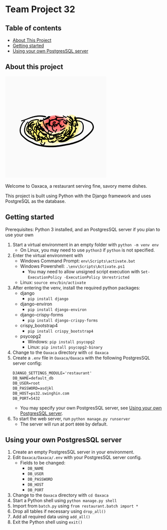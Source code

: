 # Team Project 32

## Table of contents

- [About This Project](#about-this-project)
- [Getting started](#getting-started)
- [Using your own PostgresSQL server](#using-your-own-postgressql-server)

## About this project

![Screen grab of Oaxaca site](/Oaxaca/restaurant/static/images/dish/Mom's%20Spaghetti.png "Screen grab of Oaxaca site")

Welcome to Oaxaca, a restaurant serving fine, savory meme dishes.

This project is built using Python with the Django framework and uses PostgreSQL as the database.

## Getting started

Prerequisites: Python 3 installed, and an PostgresSQL server if you plan to use your own

1. Start a virtual environment in an empty folder with `python -m venv env`
    - On Linux, you may need to use `python3` if `python` is not specified.
2. Enter the virtual environment with 
    - Windows Command Prompt: `env\Scripts\activate.bat`
    - Windows Powershell: `.\env\Scripts\Activate.ps1`
        - You may need to allow unsigned script execution with `Set-ExecutionPolicy -ExecutionPolicy Unrestricted`
    - Linux: `source env/bin/activate`
3. After entering the venv, install the required python packages:
    - django
        - `pip install django`
    - django-environ
        - `pip install django-environ`
    - django-crispy-forms
        - `pip install django-crispy-forms`
    - crispy_bootstrap4
        - `pip install crispy_bootstrap4`
    - psycopg2
        - Windows: `pip install psycopg2`
        - Linux: `pip install psycopg2-binary`
4. Change to the `Oaxaca` directory with `cd Oaxaca`
5. Create a `.env` file in `Oaxaca/Oaxaca` with the following PostgresSQL server config:
    ```
    DJANGO_SETTINGS_MODULE='restaurant'
    DB_NAME=default_db
    DB_USER=root
    DB_PASSWORD=asdjkl
    DB_HOST=ps32.swinghin.com
    DB_PORT=5432
    ```
    - You may specify your own PostgresSQL server, see [Using your own PostgresSQL server](#using-your-own-postgressql-server).
6. To start the web server, run `python manage.py runserver`
    - The server will run at port `8000` by default.

## Using your own PostgresSQL server

1. Create an empty PostgresSQL server in your environment.
2. Edit `Oaxaca/Oaxaca/.env` with your PostgresSQL server config.
    - Fields to be changed: 
        - `DB_NAME`
        - `DB_USER`
        - `DB_PASSWORD`
        - `DB_HOST`
        - `DB_PORT`
3. Change to the `Oaxaca` directory with `cd Oaxaca`
4. Start a Python shell using `python manage.py shell`
5. Import from `batch.py` using `from restaurant.batch import *`
6. Drop all tables if necessary using `drop_all()`
7. Add all required data using `add_all()`
8. Exit the Python shell using `exit()`